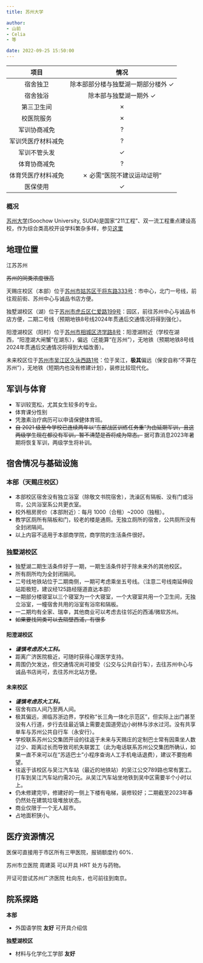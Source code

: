 ```yaml
---
title: 苏州大学

author: 
- 山前
- Celia
- 等

date: 2022-09-25 15:50:00
---
```


|项目|情况|
|:---:|:---:|
|宿舍独卫|除本部部分楼与独墅湖一期部分楼外 ✓|
|宿舍独浴|除本部与独墅湖一期外 ✓|
|第三卫生间|✗|
|校医院服务|✗|
|军训协商减免|?|
|军训凭医疗材料减免|?|
|军训不管头发|✓|
|体育协商减免|?|
|体育凭医疗材料减免|✗ 必需“医院不建议运动证明”|
|医保使用|✓|

### 概况

[苏州大学](https://www.suda.edu.cn/)(Soochow University, SUDA)是国家“211工程”、双一流工程重点建设高校，作为综合类高校开设学科繁杂多样，参见[这里](https://www.suda.edu.cn/branch_setting/ybsz.jsp)

## 地理位置

江苏苏州

~~苏州的同类浓度很高~~

天赐庄校区（本部）位于[苏州市姑苏区干将东路333号](https://amap.com/place/B02000IFH0)：市中心，北门一号线，前往观前街、苏州中心与诚品书店方便。

独墅湖校区（湖）位于[苏州市虎丘区仁爱路199号](https://amap.com/place/B02000K1GZ)：园区，前往苏州中心与诚品书店方便，二期二号线（预期地铁8号线2024年贯通后交通情况将得到强化）。

阳澄湖校区（阳村）位于[苏州市相城区济学路8号](https://amap.com/place/B020019QNB)：阳澄湖附近（学校在湖西，“阳澄湖大闸蟹”在湖东），偏远（还能算“在苏州”），无地铁（预期地铁8号线2024年贯通后交通情况将得到大幅改善）。

未来校区位于[苏州市吴江区久泳西路1号](https://amap.com/place/B0FFKEISBW)：位于吴江，**极其**偏远（保安自称“不算在苏州”），无地铁（短期内也没有修建计划），装修比较现代化。

## 军训与体育

- 军训较宽松，尤其女生较多的专业。
- 体育课分性别
- 凭激素治疗病历可以申请保健体育班。
- ~~自 2021 级至今学校已连续两年以“东部战区训练任务重”为由延期军训，且这两级学生现在都没有军训，暂不清楚是否将成为常态。~~ 据可靠消息2023年暑期将恢复军训，两级学生将补训。

## 宿舍情况与基础设施

### 本部（天赐庄校区）

- 本部校区宿舍没有独立浴室（除敬文书院宿舍），洗澡区有隔板、没有门或浴帘，公共浴室系公共更衣室。
- 校外租房房价（本部附近）：每月 1000（合租）~2000（独租）。
- 教学区厕所有隔板和门，较老的楼是通厕。无独立厕所的宿舍，公共厕所没有全封闭隔间。
- 以上内容不适用于本部商学院，商学院的生活条件很好。

### 独墅湖校区

- 独墅湖二期生活条件好于一期，一期生活条件好于除未来外的其他校区。
- 所有厕所均为全封闭隔间。
- 二号线地铁站位于二期南侧，一期可考虑乘坐五号线。（注意二号线南延伸段站距极短，建议经125路经隧道直达本部）
- 一期部分楼寝室以三个寝室为一个大寝室，一个大寝室共用一个卫生间，无独立浴室，一幢宿舍共用的浴室有浴帘和隔板。
- 一二期均有全家、瑞幸，其他商业可以考虑去往邻近的西浦/微软苏州。
- ~~如果要找同类可以去隔壁西浦，有很多~~

#### 阳澄湖校区
- ***谨慎考虑苏大工科。***
- 距离广济医院极近，可随时获得心理医学支持。
- 周围仍欠发达，但交通情况尚可接受（公交与公共自行车），去往苏州中心与诚品书店尚可，去往苏州北站方便。

#### 未来校区
- ***谨慎考虑苏大工科。***
- 宿舍有四人间乃至两人间。
- 极其偏远，濒临苏浙边界，学校称“长三角一体化示范区”，但实际上出门甚至没有人行道，步行去往最近镇上需要走国道旁边小树林与涉水过河。没有共享单车与苏州公共自行车（永安行）。
- 学校联系苏州公交集团开设的往返于未来与天赐庄的定制巴士常有因乘坐人数过少、距离过长而导致司机失联罢工（此为电话联系苏州公交集团所确认，如果一直不来可以在“苏适巴士”小程序查询人工手机电话退费），建议不要抱希望。
- 往返于该校区与吴江汽车站（最近的地铁站）的吴江公交789路也常有罢工。打车到吴江汽车站约需20元。从吴江汽车站坐地铁到吴中区需要半个小时以上。
- 仍未修建完毕，修建好的一侧上下楼有电梯，装修较好；二期截至2023年春仍然处在建筑垃圾堆放状态。
- 商业仅限于一个无人超市。
- 占地面积狭小。

## 医疗资源情况

医保可直接用于市区所有三甲医院，报销额度约 60%．

苏州市立医院 周建英 可以开具 HRT 处方与药物。

开证可尝试苏州广济医院 杜向东，也可前往到南京。

## 院系探路

**本部**

- 外国语学院 **友好** 可开具介绍信

**独墅湖校区**

- 材料与化学化工学部 **友好**
